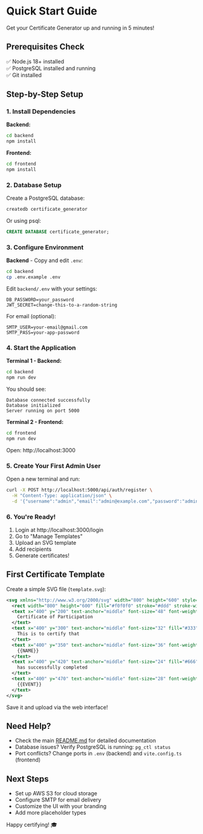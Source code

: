 # Quick Start Guide

Get your Certificate Generator up and running in 5 minutes!

## Prerequisites Check

✅ Node.js 18+ installed  
✅ PostgreSQL installed and running  
✅ Git installed  

## Step-by-Step Setup

### 1. Install Dependencies

**Backend:**
```bash
cd backend
npm install
```

**Frontend:**
```bash
cd frontend
npm install
```

### 2. Database Setup

Create a PostgreSQL database:

```bash
createdb certificate_generator
```

Or using psql:
```sql
CREATE DATABASE certificate_generator;
```

### 3. Configure Environment

**Backend** - Copy and edit `.env`:
```bash
cd backend
cp .env.example .env
```

Edit `backend/.env` with your settings:
```env
DB_PASSWORD=your_password
JWT_SECRET=change-this-to-a-random-string
```

For email (optional):
```env
SMTP_USER=your-email@gmail.com
SMTP_PASS=your-app-password
```

### 4. Start the Application

**Terminal 1 - Backend:**
```bash
cd backend
npm run dev
```

You should see:
```
Database connected successfully
Database initialized
Server running on port 5000
```

**Terminal 2 - Frontend:**
```bash
cd frontend
npm run dev
```

Open: http://localhost:3000

### 5. Create Your First Admin User

Open a new terminal and run:

```bash
curl -X POST http://localhost:5000/api/auth/register \
  -H "Content-Type: application/json" \
  -d '{"username":"admin","email":"admin@example.com","password":"admin123"}'
```

### 6. You're Ready!

1. Login at http://localhost:3000/login
2. Go to "Manage Templates"
3. Upload an SVG template
4. Add recipients
5. Generate certificates!

## First Certificate Template

Create a simple SVG file (`template.svg`):

```svg
<svg xmlns="http://www.w3.org/2000/svg" width="800" height="600" style="background:#fff">
  <rect width="800" height="600" fill="#f0f0f0" stroke="#ddd" stroke-width="2"/>
  <text x="400" y="200" text-anchor="middle" font-size="48" font-weight="bold" fill="#667eea">
    Certificate of Participation
  </text>
  <text x="400" y="300" text-anchor="middle" font-size="32" fill="#333">
    This is to certify that
  </text>
  <text x="400" y="350" text-anchor="middle" font-size="36" font-weight="bold" fill="#764ba2">
    {{NAME}}
  </text>
  <text x="400" y="420" text-anchor="middle" font-size="24" fill="#666">
    has successfully completed
  </text>
  <text x="400" y="470" text-anchor="middle" font-size="28" font-weight="bold" fill="#667eea">
    {{EVENT}}
  </text>
</svg>
```

Save it and upload via the web interface!

## Need Help?

- Check the main [README.md](README.md) for detailed documentation
- Database issues? Verify PostgreSQL is running: `pg_ctl status`
- Port conflicts? Change ports in `.env` (backend) and `vite.config.ts` (frontend)

## Next Steps

- Set up AWS S3 for cloud storage
- Configure SMTP for email delivery
- Customize the UI with your branding
- Add more placeholder types

Happy certifying! 🎓

